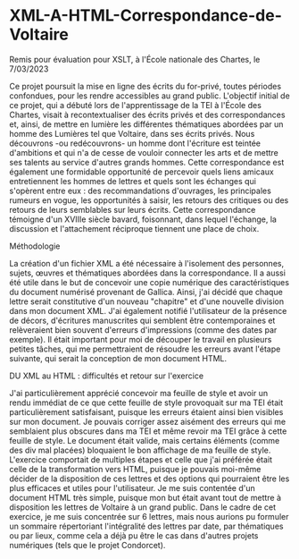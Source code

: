# XML-A-HTML-Correspondance-de-Voltaire


Remis pour évaluation pour XSLT, à l'École nationale des Chartes, le 7/03/2023


Ce projet poursuit la mise en ligne des écrits du for-privé, toutes périodes confondues, pour les rendre accessibles au grand public. L'objectif initial de ce projet, qui a débuté lors de l'apprentissage de la TEI à l'École des Chartes, visait à recontextualiser des écrits privés et des correspondances et, ainsi, de mettre en lumière les différentes thématiques abordées par un homme des Lumières tel que Voltaire, dans ses écrits privés. Nous découvrons -ou redécouvrons- un homme dont l'écriture est teintée d'ambitions et qui n'a de cesse de vouloir connecter les arts et de mettre ses talents au service d'autres grands hommes. Cette correspondance est également une formidable opportunité de percevoir quels liens amicaux entretiennent les hommes de lettres et quels sont les échanges qui s'opèrent entre eux : des recommandations d'ouvrages, les principales rumeurs en vogue, les opportunités à saisir, les retours des critiques ou des retours de leurs semblables sur leurs écrits. Cette correspondance témoigne d'un XVIIIe siècle bavard, foisonnant, dans lequel l'échange, la discussion et l'attachement réciproque tiennent une place de choix.


Méthodologie 

La création d'un fichier XML a été nécessaire à l'isolement des personnes, sujets, œuvres et thématiques abordées dans la correspondance. Il a aussi été utile dans le but de concevoir une copie numérique des caractéristiques du document numérisé provenant de Gallica. Ainsi, j'ai décidé que chaque lettre serait constitutive d'un nouveau "chapitre" et d'une nouvelle division dans mon document XML. J'ai également notifié l'utilisateur de la présence de décors, d'écritures manuscrites qui semblent être contemporaines et relèveraient bien souvent d'erreurs d'impressions (comme des dates par exemple). Il était important pour moi de découper le travail en plusieurs petites tâches, qui me permettraient de résoudre les erreurs avant l'étape suivante, qui serait la conception de mon document HTML.


DU XML au HTML : difficultés et retour sur l'exercice 

J'ai particulièrement apprécié concevoir ma feuille de style et avoir un rendu immédiat de ce que cette feuille de style provoquait sur ma TEI était particulièrement satisfaisant, puisque les erreurs étaient ainsi bien visibles sur mon document. Je pouvais corriger assez aisément des erreurs qui me semblaient plus obscures dans ma TEI et même revoir ma TEI grâce à cette feuille de style. Le document était valide, mais certains éléments (comme des div mal placées) bloquaient le bon affichage de ma feuille de style. L'exercice comportait de multiples étapes et celle que j'ai préférée était celle de la transformation vers HTML, puisque je pouvais moi-même décider de la disposition de ces lettres et des options qui pourraient être les plus efficaces et utiles pour l'utilisateur. Je me suis contentée d'un document HTML très simple, puisque mon but était avant tout de mettre à disposition les lettres de Voltaire à un grand public.  Dans le cadre de cet exercice, je me suis concentrée sur 6 lettres, mais nous aurions pu formuler un sommaire répertoriant l'intégralité des lettres par date, par thématiques ou par lieux, comme cela a déjà pu être le cas dans d'autres projets numériques (tels que le projet Condorcet). 


